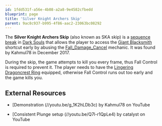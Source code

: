 ```yaml
---
id: 1fdd531f-a56e-4b08-a2a8-9e4582cfbedd
blueprint: page
title: 'Silver Knight Archers Skip'
parent: 9ac8c937-b995-4f86-aac2-23063bc08292
---
```

The **Silver Knight Archers Skip** (also known as SKA skip) is a [sequence break](/sequence-break) in [Dark Souls](/darksouls) that allows the player to access the [Giant Blacksmith](http://darksouls.wikidot.com/giant-blacksmith) shortcut early by abusing the [Fall_Damage_Cancel](/darksouls/fall-damage-cancel) mechanic. It was found by Kahmul78 in December 2017.

During the skip, the game attempts to kill you every frame, thus Fall Control is required to prevent it. The player needs to have the [Lingering Dragoncrest Ring](//darksouls.wikidot.com/lingering-dragoncrest-ring) equipped, otherwise Fall Control runs out too early and the game kills you.

## External Resources

- [Demonstration (//youtu.be/g_1K2hLDb3c) by Kahmul78 on YouTube

* [Consistent Plunge setup (//youtu.be/Q7l-r1QpLe4) by catalyst on YouTube
